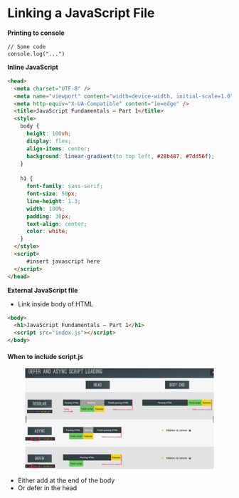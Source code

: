 # Linking a JavaScript File

**Printing to console**

```
// Some code
console.log("...")
```



**Inline JavaScript**

```html
<head>
  <meta charset="UTF-8" />
  <meta name="viewport" content="width=device-width, initial-scale=1.0" />
  <meta http-equiv="X-UA-Compatible" content="ie=edge" />
  <title>JavaScript Fundamentals – Part 1</title>
  <style>
    body {
      height: 100vh;
      display: flex;
      align-items: center;
      background: linear-gradient(to top left, #28b487, #7dd56f);
    }

    h1 {
      font-family: sans-serif;
      font-size: 50px;
      line-height: 1.3;
      width: 100%;
      padding: 30px;
      text-align: center;
      color: white;
    }
  </style>
  <script>
      #insert javascript here
  </script>
</head>
```



**External JavaScript file**

* Link inside body of HTML

```html
<body>
  <h1>JavaScript Fundamentals – Part 1</h1>
  <script src="index.js"></script>
</body>
```



#### When to include script.js

<figure><img src="../.gitbook/assets/image.png" alt=""><figcaption></figcaption></figure>

* Either add at the end of the body
* Or defer in the head
